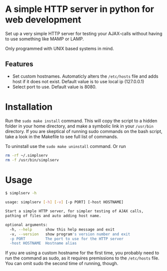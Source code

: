 # A simple HTTP server in python for web development

Set up a very simple HTTP server for testing your AJAX-calls without having
to use something like MAMP or LAMP. 

Only programmed with UNIX based systems in mind. 

## Features

* Set custom hostnames. Automaticly alters the ```/etc/hosts``` file and adds host if it does not exist. Default value is to use local ip (127.0.0.1)
* Select port to use. Default value is 8080. 

# Installation

Run the ```sudo make install``` command. This will copy the script to a hidden folder in your home directory, and make a symbolic link in your ```/usr/bin``` directory. If you are skeptical of running sudo commands on the bash script, take a look in the Makefile to see full list of commands.  

To uninstall use the ```sudo make uninstall``` command. Or run

```bash
rm -rf ~/.simplserv
rm -f /usr/bin/simplserv
```

# Usage

```bash
$ simplserv -h

usage: simplserv [-h] [-v] [-p PORT] [-host HOSTNAME]

Start a simple HTTP server, for simpler testing of AJAX calls, 
pathing of files and auto adding host name.

optional arguments:
  -h, --help      show this help message and exit
  -v, --version   show program's version number and exit
  -p PORT         The port to use for the HTTP server
  -host HOSTNAME  Hostname alias
```

If you are using a custom hostname for the first time, you probably need to run the command as sudo, as it requires premissions to the ```/etc/hosts``` file. You can omit sudo the second time of running, though. 